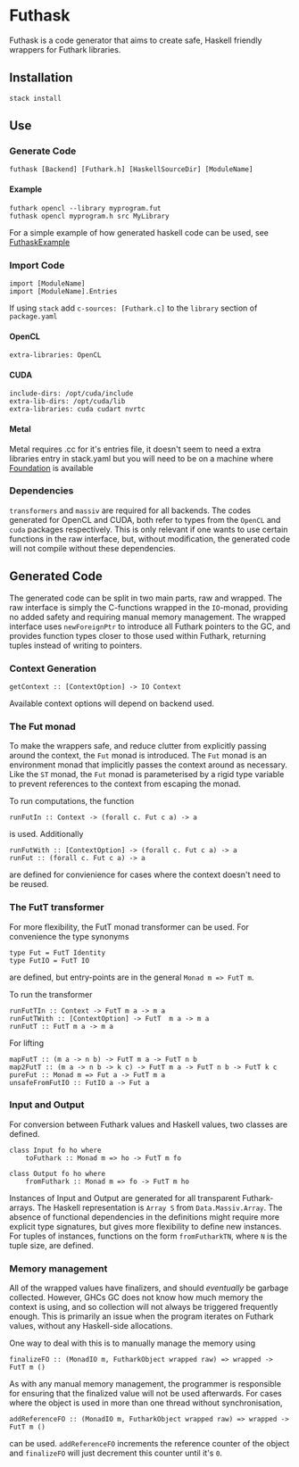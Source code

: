 # Futhask
Futhask is a code generator that aims to create safe, Haskell friendly wrappers for Futhark libraries.

## Installation
    stack install

## Use
### Generate Code
    futhask [Backend] [Futhark.h] [HaskellSourceDir] [ModuleName]

#### Example
    futhark opencl --library myprogram.fut
    futhask opencl myprogram.h src MyLibrary

For a simple example of how generated haskell code can be used, see [FuthaskExample](https://gitlab.com/Gusten_Isfeldt/futhaskexample)

### Import Code
    import [ModuleName]
    import [ModuleName].Entries

If using `stack` add `c-sources: [Futhark.c]` to the `library` section of `package.yaml`

#### OpenCL
    extra-libraries: OpenCL

#### CUDA
    include-dirs: /opt/cuda/include
    extra-lib-dirs: /opt/cuda/lib
    extra-libraries: cuda cudart nvrtc

#### Metal 
Metal requires .cc for it's entries file, it doesn't seem to need a extra libraries entry in stack.yaml but 
you will need to be on a machine where [Foundation](https://developer.apple.com/documentation/foundation) is available

### Dependencies
`transformers` and `massiv` are required for all backends.
The codes generated for OpenCL and CUDA, both refer to types from the `OpenCL` and `cuda` packages respectively. This is only relevant if one wants to use certain functions in the raw interface, but, without modification, the generated code will not compile without these dependencies.

## Generated Code
The generated code can be split in two main parts, raw and wrapped. The raw interface is simply the C-functions wrapped in the `IO`-monad, providing no added safety and requiring manual memory management. The wrapped interface uses `newForeignPtr` to introduce all Futhark pointers to the GC, and provides function types closer to those used within Futhark, returning tuples instead of writing to pointers.

### Context Generation
    getContext :: [ContextOption] -> IO Context

Available context options will depend on backend used.

### The Fut monad
To make the wrappers safe, and reduce clutter from explicitly passing around the context, the `Fut` monad is introduced. The `Fut` monad is an environment monad that implicitly passes the context around as necessary. Like the `ST` monad, the `Fut` monad is parameterised by a rigid type variable to prevent references to the context from escaping the monad.

To run computations, the function

    runFutIn :: Context -> (forall c. Fut c a) -> a

is used. Additionally

    runFutWith :: [ContextOption] -> (forall c. Fut c a) -> a
    runFut :: (forall c. Fut c a) -> a

are defined for convienience for cases where the context doesn't need to be reused.

### The FutT transformer
For more flexibility, the FutT monad transformer can be used. For convenience the type synonyms

    type Fut = FutT Identity
    type FutIO = FutT IO

are defined, but entry-points are in the general `Monad m => FutT m`.

To run the transformer

    runFutTIn :: Context -> FutT m a -> m a
    runFutTWith :: [ContextOption] -> FutT  m a -> m a
    runFutT :: FutT m a -> m a

For lifting

    mapFutT :: (m a -> n b) -> FutT m a -> FutT n b
    map2FutT :: (m a -> n b -> k c) -> FutT m a -> FutT n b -> FutT k c
    pureFut :: Monad m => Fut a -> FutT m a
    unsafeFromFutIO :: FutIO a -> Fut a

### Input and Output
For conversion between Futhark values and Haskell values, two classes are defined.

    class Input fo ho where
        toFuthark :: Monad m => ho -> FutT m fo

    class Output fo ho where
        fromFuthark :: Monad m => fo -> FutT m ho

Instances of Input and Output are generated for all transparent Futhark-arrays. The Haskell representation is `Array S` from `Data.Massiv.Array`. The absence of functional dependencies in the definitions might require more explicit type signatures, but gives more flexibility to define new instances. For tuples of instances, functions on the form `fromFutharkTN`, where `N` is the tuple size, are defined.

### Memory management
All of the wrapped values have finalizers, and should *eventually* be garbage collected. However, GHCs GC does not know how much memory the context is using, and so collection will not always be triggered frequently enough. This is primarily an issue when the program iterates on Futhark values, without any Haskell-side allocations.

One way to deal with this is to manually manage the memory using

    finalizeFO :: (MonadIO m, FutharkObject wrapped raw) => wrapped -> FutT m ()

As with any manual memory management, the programmer is responsible for ensuring that the finalized value will not be used afterwards. For cases where the object is used in more than one thread without synchronisation,

    addReferenceFO :: (MonadIO m, FutharkObject wrapped raw) => wrapped -> FutT m ()

can be used. `addReferenceFO` increments the reference counter of the object and `finalizeFO` will just decrement this counter until it's `0`.
